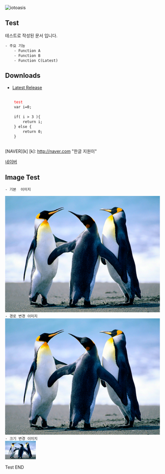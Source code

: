 ![iotoasis](https://github.com/iotoasis/SO/blob/master/logo_oasis_m.png)

## Test

테스트로 작성된 문서 입니다.

	- 주요 기능
		- Function A
		- Function B
		- Function C(Latest)
		
## Downloads
 - [Latest Release](https://github.com/peda007/test/)

<pre>
	<code>
	<font color='red'>test</font>
	var i=0;
	
	if( i > 3 ){
		return i;
	} else {
		return 0;
	}
	</code>
</pre> 

[NAVER][k]
[k]: http://naver.com "한글 지원이"

[네이버](http://www.naver.com)

## Image Test
	- 기본  이미지
![penguin](https://github.com/peda007/test/blob/master/Penguins.jpg)
	`- 경로 변경 이미지`
![penguin](/Penguins.jpg)
	`- 크기 변경 이미지`<br/>
<img src="https://github.com/peda007/test/blob/master/Penguins.jpg" width="100px" height="60px"/>


Test END
